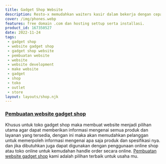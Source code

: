 ```yaml
---
title: Gadget Shop Website
description: Resto-x memudahkan waiters kasir dalam bekerja dengan cepat mencatat pesanan pelanggan restoran cafe rumah makan kuliner.
cover: /img/phones.webp
features: free domain .com dan hosting settup serta installasi.
product_id: 167350527
date: 2022-11-24
tags:
 - gadget shop
 - website gadget shop
 - gadget shop website
 - pembuatan website
 - website
 - website development
 - make website
 - gadget
 - shop
 - toko
 - outlet
 - store
layout: layouts/shop.njk
---
```


### [Pembuatan website gadget shop]({{page.url}})

Khusus untuk toko gadget shop maka membuat website menjadi pilihan utama agar dapat memberikan informasi mengenai semua produk dan layanan yang tersedia, dengan ini maka akan memudahkan pelanggan untuk memerpoleh informasi mengenai apa saja produk dan spesifikasi nya. dan jika dibutuhkan juga dapat digunakan dengan penggunaan online shop atau toko online untuk kemudahan handle order secara online. [Pembuatan website gadget shop]({{page.url}}) kami adalah pilihan terbaik untuk usaha mu.
